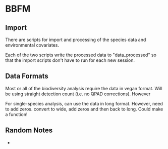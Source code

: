# BBFM

## Import

There are scripts for import and processing of the species data and environmental covariates.

Each of the two scripts write the processed data to "data\_processed" so that the import scripts don't have to run for each new session.

## Data Formats

Most or all of the biodiversity analysis require the data in vegan format. Will be using straight detection count (i.e. no QPAD corrections). However

For single-species analysis, can use the data in long format. However, need to add zeros. convert to wide, add zeros and then back to long. Could make a function!

## Random Notes

-   
